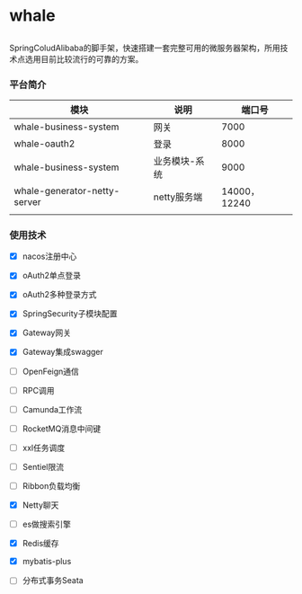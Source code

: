 # whale 
## 
SpringColudAlibaba的脚手架，快速搭建一套完整可用的微服务器架构，所用技术点选用目前比较流行的可靠的方案。

### 平台简介    


|     模块 |    说明  |   端口号   |
| ---- | ---- | ---- |
|   whale-business-system   | 网关     |  7000    |
|   whale-oauth2   | 登录     |  8000    |
|   whale-business-system   | 业务模块-系统     |  9000    |
|   whale-generator-netty-server   |    netty服务端  |  14000，12240    |
|      |      |      |



### 使用技术

- [x] nacos注册中心
- [x] oAuth2单点登录
- [x] oAuth2多种登录方式
- [x] SpringSecurity子模块配置
- [x] Gateway网关
- [x] Gateway集成swagger
- [ ] OpenFeign通信
- [ ] RPC调用
- [ ] Camunda工作流
- [ ] RocketMQ消息中间键
- [ ] xxl任务调度
- [ ] Sentiel限流
- [ ] Ribbon负载均衡
- [x] Netty聊天
- [ ] es做搜索引擎
- [x] Redis缓存
- [x] mybatis-plus
- [ ] 分布式事务Seata

